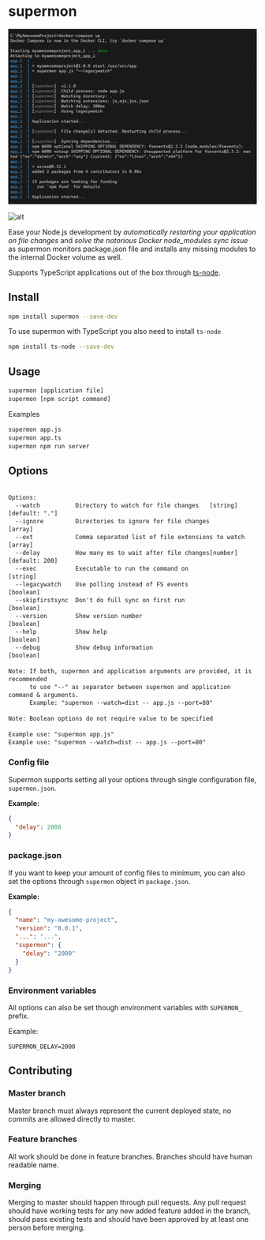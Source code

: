 # supermon

<p align="center">
  <img width="1432" src="https://raw.githubusercontent.com/mikkotikkanen/supermon/master/screenshot.png">
</p>

![alt](https://github.com/mikkotikkanen/supermon/workflows/CI/badge.svg)


Ease your Node.js development by _automatically restarting your application on file changes_ and
_solve the notorious Docker node_modules sync issue_ as supermon monitors package.json file and
installs any missing modules to the internal Docker volume as well. 

Supports TypeScript applications out of the box through [ts-node](https://www.npmjs.com/package/ts-node).

## Install

```bash
npm install supermon --save-dev
```

To use supermon with TypeScript you also need to install `ts-node`

```bash
npm install ts-node --save-dev
```

## Usage

```bash
supermon [application file]
supermon [npm script command]
```

Examples

```bash
supermon app.js
supermon app.ts
supermon npm run server
```

## Options

```help

Options:
  --watch          Directory to watch for file changes   [string] [default: "."]
  --ignore         Directories to ignore for file changes                [array]
  --ext            Comma separated list of file extensions to watch      [array]
  --delay          How many ms to wait after file changes[number] [default: 200]
  --exec           Executable to run the command on                     [string]
  --legacywatch    Use polling instead of FS events                    [boolean]
  --skipfirstsync  Don't do full sync on first run                     [boolean]
  --version        Show version number                                 [boolean]
  --help           Show help                                           [boolean]
  --debug          Show debug information                              [boolean]

Note: If both, supermon and application arguments are provided, it is recommended
      to use "--" as separator between supermon and application command & arguments.
      Example: "supermon --watch=dist -- app.js --port=80"

Note: Boolean options do not require value to be specified

Example use: "supermon app.js"
Example use: "supermon --watch=dist -- app.js --port=80"
```

### Config file

Supermon supports setting all your options through single configuration file, `supermon.json`.

__Example:__

```json
{
  "delay": 2000
}
```

### package.json

If you want to keep your amount of config files to minimum, you can also set the options through `supermon`
object in `package.json`.

__Example:__

```json
{
  "name": "my-awesome-project",
  "version": "0.0.1",
  "...": "...",
  "supermon": {
    "delay": "2000"
  }
}
```

### Environment variables 

All options can also be set though environment variables with `SUPERMON_` prefix.

Example:

```env
SUPERMON_DELAY=2000
```


## Contributing

### Master branch

Master branch must always represent the current deployed state, no commits are allowed directly to
master.

### Feature branches

All work should be done in feature branches. Branches should have human readable name.

### Merging

Merging to master should happen through pull requests. Any pull request should have working tests
for any new added feature added in the branch, should pass existing tests and should have been
approved by at least one person before merging.
